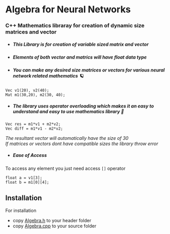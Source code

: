 # Algebra for Neural Networks
### C++ Mathematics libraray for creation of dynamic size matrices and vector 

* #####  __This Library is for creation of variable sized matrix and vector__
* #####  __Elements of both vector and matrics will have _float_ data type__
* #####  __You can make any desired size matrices or vectors for various neural network related mathematics__ 🪐
```
Vec v1(20), v2(40);
Mat m1(30,20), m2(30, 40);
```

* #####  __The library uses operator overloading which makes it an easy to understand and easy to use mathematics library__ 🥧

```
Vec res = m1*v1 + m2*v2;
Vec diff = m1*v1 - m2*v2;
```
_The resultant vector will automatically have the size of 30_ \
_If matrices or vectors dont have compatible sizes the library throw error_ 



* #####  __Ease of Access__ 
To access any element you just need access `[]` operator
```
float a = v1[3];
float b = m1[0][4];
```

## Installation
For installation
* copy [Algebra.h](incsrc/Algebra.h) to your header folder
* copy [Algebra.cpp](incsrc/Algebra.cpp) to your source folder


